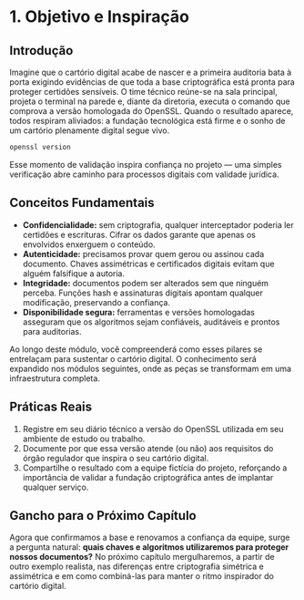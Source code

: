 # 1. Objetivo e Inspiração

## Introdução

Imagine que o cartório digital acabe de nascer e a primeira auditoria bata à porta exigindo evidências de que toda a base criptográfica está pronta para proteger certidões sensíveis. O time técnico reúne-se na sala principal, projeta o terminal na parede e, diante da diretoria, executa o comando que comprova a versão homologada do OpenSSL. Quando o resultado aparece, todos respiram aliviados: a fundação tecnológica está firme e o sonho de um cartório plenamente digital segue vivo.

```bash
openssl version
```

Esse momento de validação inspira confiança no projeto — uma simples verificação abre caminho para processos digitais com validade jurídica.

## Conceitos Fundamentais

- **Confidencialidade:** sem criptografia, qualquer interceptador poderia ler certidões e escrituras. Cifrar os dados garante que apenas os envolvidos enxerguem o conteúdo.
- **Autenticidade:** precisamos provar quem gerou ou assinou cada documento. Chaves assimétricas e certificados digitais evitam que alguém falsifique a autoria.
- **Integridade:** documentos podem ser alterados sem que ninguém perceba. Funções hash e assinaturas digitais apontam qualquer modificação, preservando a confiança.
- **Disponibilidade segura:** ferramentas e versões homologadas asseguram que os algoritmos sejam confiáveis, auditáveis e prontos para auditorias.

Ao longo deste módulo, você compreenderá como esses pilares se entrelaçam para sustentar o cartório digital. O conhecimento será expandido nos módulos seguintes, onde as peças se transformam em uma infraestrutura completa.

## Práticas Reais

1. Registre em seu diário técnico a versão do OpenSSL utilizada em seu ambiente de estudo ou trabalho.
2. Documente por que essa versão atende (ou não) aos requisitos do órgão regulador que inspira o seu cartório digital.
3. Compartilhe o resultado com a equipe fictícia do projeto, reforçando a importância de validar a fundação criptográfica antes de implantar qualquer serviço.

## Gancho para o Próximo Capítulo

Agora que confirmamos a base e renovamos a confiança da equipe, surge a pergunta natural: **quais chaves e algoritmos utilizaremos para proteger nossos documentos?** No próximo capítulo mergulharemos, a partir de outro exemplo realista, nas diferenças entre criptografia simétrica e assimétrica e em como combiná-las para manter o ritmo inspirador do cartório digital.
